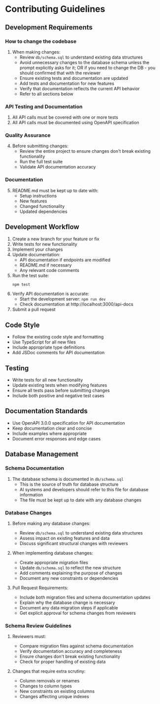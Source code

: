 # Contributing Guidelines

## Development Requirements

### How to change the codebase
1. When making changes:
   - Review `db/schema.sql` to understand existing data structures
   - Avoid unnecessary changes to the database schema unless the prompt explicitly asks for it; OR if you need to change the DB - you should confirmed that with the reviewer
   - Ensure existing tests and documentation are updated
   - Add tests and documentation for new features
   - Verify that documentation reflects the current API behavior
   - Refer to all sections below 

### API Testing and Documentation
1. All API calls must be covered with one or more tests
2. All API calls must be documented using OpenAPI specification

### Quality Assurance
4. Before submitting changes:
   - Review the entire project to ensure changes don't break existing functionality
   - Run the full test suite
   - Validate API documentation accuracy

### Documentation
5. README.md must be kept up to date with:
   - Setup instructions
   - New features
   - Changed functionality
   - Updated dependencies

## Development Workflow

1. Create a new branch for your feature or fix
2. Write tests for new functionality
3. Implement your changes
4. Update documentation:
   - API documentation if endpoints are modified
   - README.md if necessary
   - Any relevant code comments
5. Run the test suite:
   ```bash
   npm test
   ```
6. Verify API documentation is accurate:
   - Start the development server: `npm run dev`
   - Check documentation at http://localhost:3000/api-docs
7. Submit a pull request

## Code Style

- Follow the existing code style and formatting
- Use TypeScript for all new files
- Include appropriate type definitions
- Add JSDoc comments for API documentation

## Testing

- Write tests for all new functionality
- Update existing tests when modifying features
- Ensure all tests pass before submitting changes
- Include both positive and negative test cases

## Documentation Standards

- Use OpenAPI 3.0.0 specification for API documentation
- Keep documentation clear and concise
- Include examples where appropriate
- Document error responses and edge cases

## Database Management

### Schema Documentation
1. The database schema is documented in `db/schema.sql`
   - This is the source of truth for database structure
   - AI systems and developers should refer to this file for database information
   - The file must be kept up to date with any database changes

### Database Changes
1. Before making any database changes:
   - Review `db/schema.sql` to understand existing data structures
   - Assess impact on existing features and data
   - Discuss significant structural changes with reviewers

2. When implementing database changes:
   - Create appropriate migration files
   - Update `db/schema.sql` to reflect the new structure
   - Add comments explaining the purpose of changes
   - Document any new constraints or dependencies

3. Pull Request Requirements:
   - Include both migration files and schema documentation updates
   - Explain why the database change is necessary
   - Document any data migration steps if applicable
   - Get explicit approval for schema changes from reviewers

### Schema Review Guidelines
1. Reviewers must:
   - Compare migration files against schema documentation
   - Verify documentation accuracy and completeness
   - Ensure changes don't break existing functionality
   - Check for proper handling of existing data

2. Changes that require extra scrutiny:
   - Column removals or renames
   - Changes to column types
   - New constraints on existing columns
   - Changes affecting unique indexes 